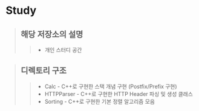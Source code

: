# Study
>## 해당 저장소의 설명
>>* 개인 스터디 공간

>## 디렉토리 구조
>>* Calc - C++로 구현한 스택 개념 구현 (Postfix/Prefix 구현)
>>* HTTPParser - C++로 구현한 HTTP Header 파싱 및 생성 클래스
>>* Sorting - C++로 구현한 기본 정렬 알고리즘 모음 
